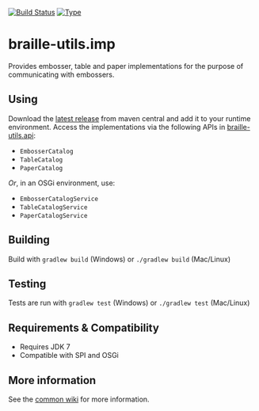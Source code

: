 [![Build Status](https://travis-ci.org/brailleapps/braille-utils.impl.svg?branch=master)](https://travis-ci.org/brailleapps/braille-utils.impl)
[![Type](https://img.shields.io/badge/type-provider_bundle-blue.svg)](https://github.com/brailleapps/wiki/wiki/Types)

# braille-utils.imp #
Provides embosser, table and paper implementations for the purpose of communicating with embossers.

## Using ##
Download the [latest release](http://search.maven.org/#search%7Cga%7C1%7Ca%3A%22braille-utils.impl%22) from maven central and add it to your runtime environment.
Access the implementations via the following APIs in [braille-utils.api](http://search.maven.org/#search%7Cga%7C1%7Ca%3A%22braille-utils.api%22):
  - `EmbosserCatalog`
  - `TableCatalog`
  - `PaperCatalog`
  
_Or_, in an OSGi environment, use:
  - `EmbosserCatalogService`
  - `TableCatalogService`
  - `PaperCatalogService`

## Building ##
Build with `gradlew build` (Windows) or `./gradlew build` (Mac/Linux)

## Testing ##
Tests are run with `gradlew test` (Windows) or `./gradlew test` (Mac/Linux)

## Requirements & Compatibility ##
- Requires JDK 7
- Compatible with SPI and OSGi

## More information ##
See the [common wiki](https://github.com/brailleapps/wiki/wiki) for more information.
